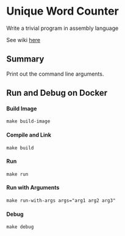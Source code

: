 # Unique Word Counter
Write a trivial program in assembly language

See wiki [here](https://github.com/tonyOreglia/unique-word-counter/wiki)

## Summary
Print out the command line arguments. 

## Run and Debug on Docker
#### Build Image 
```
make build-image
```

#### Compile and Link
```
make build
```

#### Run 
```
make run
```

#### Run with Arguments
```
make run-with-args args="arg1 arg2 arg3"
```

#### Debug
```
make debug
```


